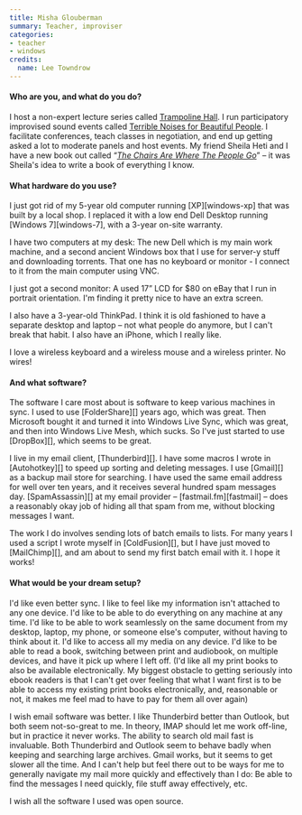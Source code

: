 ```yaml
---
title: Misha Glouberman
summary: Teacher, improviser
categories:
- teacher
- windows
credits:
  name: Lee Towndrow
---
```


#### Who are you, and what do you do?

I host a non-expert lecture series called [Trampoline Hall](http://www.trampolinehall.net/ "The website for the lecture series."). I run participatory improvised sound events called [Terrible Noises for Beautiful People](http://www.schooloflearning.org/ "The site for the Misha Glouberman School of Learning."). I facilitate conferences, teach classes in negotiation, and end up getting asked a lot to moderate panels and host events. My friend Sheila Heti and I have a new book out called “*[The Chairs Are Where The People Go](http://www.thechairsarewherethepeoplego.com/ "The website for the book of the same name.")*” – it was Sheila's idea to write a book of everything I know.

#### What hardware do you use?

I just got rid of my 5-year old computer running [XP][windows-xp] that was built by a local shop. I replaced it with a low end Dell Desktop running [Windows 7][windows-7], with a 3-year on-site warranty.

I have two computers at my desk: The new Dell which is my main work machine, and a second ancient Windows box that I use for server-y stuff and downloading torrents. That one has no keyboard or monitor - I connect to it from the main computer using VNC.

I just got a second monitor: A used 17” LCD for $80 on eBay that I run in portrait orientation. I'm finding it pretty nice to have an extra screen.

I also have a 3-year-old ThinkPad. I think it is old fashioned to have a separate desktop and laptop – not what people do anymore, but I can't break that habit. I also have an iPhone, which I really like.

I love a wireless keyboard and a wireless mouse and a wireless printer. No wires!

#### And what software?

The software I care most about is software to keep various machines in sync. I used to use [FolderShare][] years ago, which was great. Then Microsoft bought it and turned it into Windows Live Sync, which was great, and then into Windows Live Mesh, which sucks. So I've just started to use [DropBox][], which seems to be great.

I live in my email client, [Thunderbird][]. I have some macros I wrote in [Autohotkey][] to speed up sorting and deleting messages. I use [Gmail][] as a backup mail store for searching. I have used the same email address for well over ten years, and it receives several hundred spam messages day. [SpamAssassin][] at my email provider – [fastmail.fm][fastmail] – does a reasonably okay job of hiding all that spam from me, without blocking messages I want.

The work I do involves sending lots of batch emails to lists. For many years I used a script I wrote myself in [ColdFusion][], but I have just moved to [MailChimp][], and am about to send my first batch email with it. I hope it works!

#### What would be your dream setup?

I'd like even better sync. I like to feel like my information isn't attached to any one device. I'd like to be able to do everything on any machine at any time. I'd like to be able to work seamlessly on the same document from my desktop, laptop, my phone, or someone else's computer, without having to think about it. I'd like to access all my media on any device. I'd like to be able to read a book, switching between print and audiobook, on multiple devices, and have it pick up where I left off. (I'd like all my print books to also be available electronically. My biggest obstacle to getting seriously into ebook readers is that I can't get over feeling that what I want first is to be able to access my existing print books electronically, and, reasonable or not, it makes me feel mad to have to pay for them all over again)

I wish email software was better. I like Thunderbird better than Outlook, but both seem not-so-great to me. In theory, IMAP should let me work off-line, but in practice it never works. The ability to search old mail fast is invaluable. Both Thunderbird and Outlook seem to behave badly when keeping and searching large archives. Gmail works, but it seems to get slower all the time. And I can't help but feel there out to be ways for me to generally navigate my mail more quickly and effectively than I do: Be able to find the messages I need quickly, file stuff away effectively, etc.

I wish all the software I used was open source.